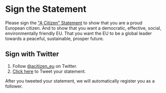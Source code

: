<div class="banner thin" style="background-image: url('../resources/images/banner-sign.jpg')">

# Sign the Statement

</div>
<section class="main">

Please sign the ["A Citizen" Statement](index.html) to show that you are a proud European citizen. And to show that you want a democratic, effective, social, environmentally friendly EU. That you want the EU to be a global leader towards a peaceful, sustainable, prosper future.

## Sign with Twitter

1. Follow <a href="https://twitter.com/acitizen_eu" target="_blank">@acitizen_eu</a> on Twitter.
2. [Click here](TK) to Tweet your statement.

After you tweeted your statement, we will automatically register you as a follower.

</section>
